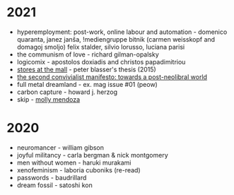 # 2021
* hyperemployment: post-work, online labour and automation - domenico quaranta, janez janša, !mediengruppe bitnik (carmen weisskopf and domagoj smoljo) felix stalder, silvio lorusso, luciana parisi
* the communism of love - richard gilman-opalsky
* logicomix - apostolos doxiadis and christos papadimitriou
* [stores at the mall](https://digitalcollections.wesleyan.edu/object/ir-2556) - peter blasser's thesis (2015)
* [the second convivialist manifesto: towards a post-neolibral world](https://online.ucpress.edu/cs/article/1/1/12721/112920/THE-SECOND-CONVIVIALIST-MANIFESTO-Towards-a-Post)
* full metal dreamland - ex. mag issue #01 (peow)
* carbon capture - howard j. herzog
* skip - [molly mendoza](www.mollymendoza.com)

# 2020

* neuromancer - william gibson
* joyful militancy - carla bergman & nick montgomery
* men without women - haruki murakami
* xenofeminism - laboria cuboniks (re-read)
* passwords - baudrillard
* dream fossil - satoshi kon
